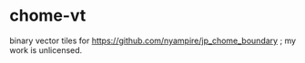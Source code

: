 # chome-vt
binary vector tiles for https://github.com/nyampire/jp_chome_boundary ; my work is unlicensed.
